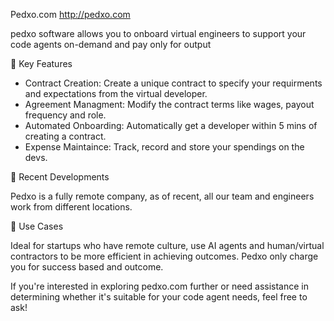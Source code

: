 Pedxo.com
 http://pedxo.com

pedxo software allows you to onboard virtual engineers to support your code agents on-demand and pay only for output

🔧 Key Features
* Contract Creation: Create a unique contract to specify your requirments and expectations from the virtual developer.
* Agreement Managment: Modify the contract terms like wages, payout frequency and role.
* Automated Onboarding: Automatically get a developer within 5 mins of creating a contract.
* Expense Maintaince: Track, record and store your spendings on the devs.


🚀 Recent Developments

Pedxo is a fully remote company, as of recent, all our team and engineers work from different locations.

💼 Use Cases

Ideal for startups who have remote culture, use AI agents and human/virtual contractors to be more efficient in achieving outcomes.
Pedxo only charge you for success based and outcome.

If you're interested in exploring pedxo.com further or need assistance in determining whether it's suitable for your code agent needs, feel free to ask!

